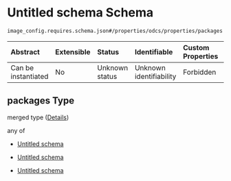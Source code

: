 # Untitled schema Schema

```txt
image_config.requires.schema.json#/properties/odcs/properties/packages
```



| Abstract            | Extensible | Status         | Identifiable            | Custom Properties | Additional Properties | Access Restrictions | Defined In                                                                                              |
| :------------------ | :--------- | :------------- | :---------------------- | :---------------- | :-------------------- | :------------------ | :------------------------------------------------------------------------------------------------------ |
| Can be instantiated | No         | Unknown status | Unknown identifiability | Forbidden         | Allowed               | none                | [image\_config.requires.schema.json\*](../out/image_config.requires.schema.json "open original schema") |

## packages Type

merged type ([Details](image_config-1-properties-odcs-properties-packages.md))

any of

*   [Untitled schema](image_config-1-properties-odcs-properties-packages-anyof-0.md "check type definition")

*   [Untitled schema](image_config-1-properties-odcs-properties-packages-anyof-1.md "check type definition")

*   [Untitled schema](image_config-1-properties-odcs-properties-packages-anyof-2.md "check type definition")

